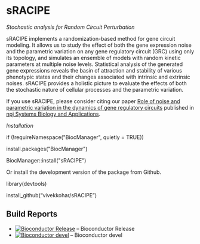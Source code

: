 # sRACIPE 

*Stochastic analysis for Random Circuit Perturbation*



sRACIPE implements a randomization-based method for gene circuit modeling. It allows us to study the effect of both the gene expression noise and the parametric variation on any gene regulatory circuit (GRC) using only its topology, and simulates an ensemble of models with random kinetic parameters at multiple noise levels. Statistical analysis of the generated gene expressions reveals the basin of attraction and stability of various phenotypic states and their changes associated with intrinsic and extrinsic noises. sRACIPE provides a holistic picture to evaluate the effects of both the stochastic nature of cellular processes and the parametric variation.   

If you use sRACIPE, please consider citing our paper [Role of noise and parametric variation in the dynamics of gene regulatory circuits](https://www.nature.com/articles/s41540-018-0076-x) published in [npj Systems Biology and Applications](https://www.nature.com/npjsba/articles).

*Installation*

if (!requireNamespace("BiocManager", quietly = TRUE))

install.packages("BiocManager")

BiocManager::install("sRACIPE")

Or install the development version of the package from Github.

library(devtools)

install_github(“vivekkohar/sRACIPE”)

Build Reports
------

- [![Bioconductor Release](https://bioconductor.org/shields/build/release/bioc/sRACIPE.svg)](https://bioconductor.org/checkResults/release/bioc-LATEST/sRACIPE/) – Bioconductor Release
- [![Bioconductor devel](https://bioconductor.org/shields/build/devel/bioc/sRACIPE.svg)](https://bioconductor.org/checkResults/devel/bioc-LATEST/sRACIPE/) – Bioconductor devel